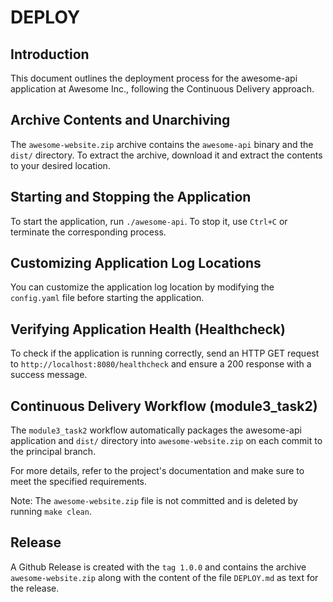 # DEPLOY

## Introduction
This document outlines the deployment process for the awesome-api application at Awesome Inc., following the Continuous Delivery approach.

## Archive Contents and Unarchiving
The `awesome-website.zip` archive contains the `awesome-api` binary and the `dist/` directory. To extract the archive, download it and extract the contents to your desired location.

## Starting and Stopping the Application
To start the application, run `./awesome-api`. To stop it, use `Ctrl+C` or terminate the corresponding process.

## Customizing Application Log Locations
You can customize the application log location by modifying the `config.yaml` file before starting the application.

## Verifying Application Health (Healthcheck)
To check if the application is running correctly, send an HTTP GET request to `http://localhost:8080/healthcheck` and ensure a 200 response with a success message.

## Continuous Delivery Workflow (module3_task2)
The `module3_task2` workflow automatically packages the awesome-api application and `dist/` directory into `awesome-website.zip` on each commit to the principal branch.

For more details, refer to the project's documentation and make sure to meet the specified requirements.

Note: The `awesome-website.zip` file is not committed and is deleted by running `make clean`.

## Release

A Github Release is created with the `tag 1.0.0` and contains the archive
`awesome-website.zip` along with the content of the file `DEPLOY.md` as text
for the release.